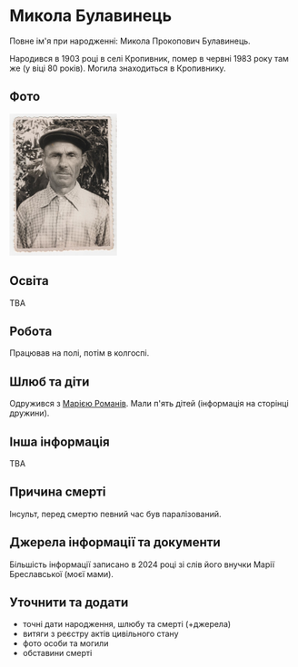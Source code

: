 # Микола Булавинець #

Повне ім'я при народженні: Микола Прокопович Булавинець.

Народився в 1903 році в селі Кропивник, помер в червні 1983 року там же (у віці 80 років). Могила знаходиться в Кропивнику.

## Фото ##

[<img src="../photos/photo_022_75.jpg" height=250 />](../photos/photo_022.md)

## Освіта ##

TBA

## Робота ##

Працював на полі, потім в колгоспі.

## Шлюб та діти ##

Одружився з [Марією Романів](Марія%20Романів.md). Мали п'ять дітей (інформація на сторінці дружини).

## Інша інформація ##

TBA

## Причина смерті ##

Інсульт, перед смертю певний час був паралізований.

## Джерела інформації та документи ##

Більшість інформації записано в 2024 році зі слів його внучки Марії Бреславської (моєї мами).

## Уточнити та додати ##

- точні дати народження, шлюбу та смерті (+джерела)
- витяги з реєстру актів цивільного стану
- фото особи та могили
- обставини смерті

